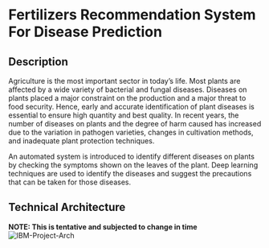 # Fertilizers Recommendation System For Disease Prediction 

## Description
Agriculture is the most important sector in today’s life. Most plants are affected by a wide variety of bacterial and fungal diseases. Diseases on plants placed a major constraint on the production and a major threat to food security. Hence, early and accurate identification of plant diseases is essential to ensure high quantity and best quality. In recent years, the number of diseases on plants and the degree of harm caused has increased due to the variation in pathogen varieties, changes in cultivation methods, and inadequate plant protection techniques. 

An automated system is introduced to identify different diseases on plants by checking the symptoms shown on the leaves of the plant. Deep learning techniques are used to identify the diseases and suggest the precautions that can be taken for those diseases. 

## Technical Architecture 
**NOTE: This is tentative and subjected to change in time**
![IBM-Project-Arch](https://lh4.googleusercontent.com/PWKx5lWx5Bm7-o5Jw7hMWo61hAztLzQWwFQBqn7ik83RzWYzw69lxx4AlOKwQ1C8EKjBZjSbC_PdoGhNB60O8fEYLrxlE7U3l-6hF8Ip6W_ZgjldB_MUzHUgww5h3g)

